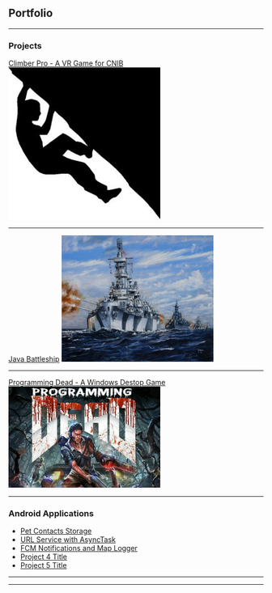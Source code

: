 ## Portfolio

---

### Projects 

[Climber Pro - A VR Game for CNIB](/climber-pro_page.md)
<img src="images/climberpro-logo.jpg?raw=true" width="300" height="300"/>

---
[Java Battleship](https://ryanhuber65.github.io/battleship-java/)
<img src="images/battleship-logo.jpg?raw=true" width="300" height="250"/>

---
[Programming Dead - A Windows Destop Game](/progdead_page.md)
<img src="images/progdead-logo.PNG?raw=true" width="300" height="200"/>

---

### Android Applications

- [Pet Contacts Storage](/petcontacts_page.md)
- [URL Service with AsyncTask](/android-urlservice.md)
- [FCM Notifications and Map Logger](/android-locationfirebase_page.md)
- [Project 4 Title](http://example.com/)
- [Project 5 Title](http://example.com/)

---




---

